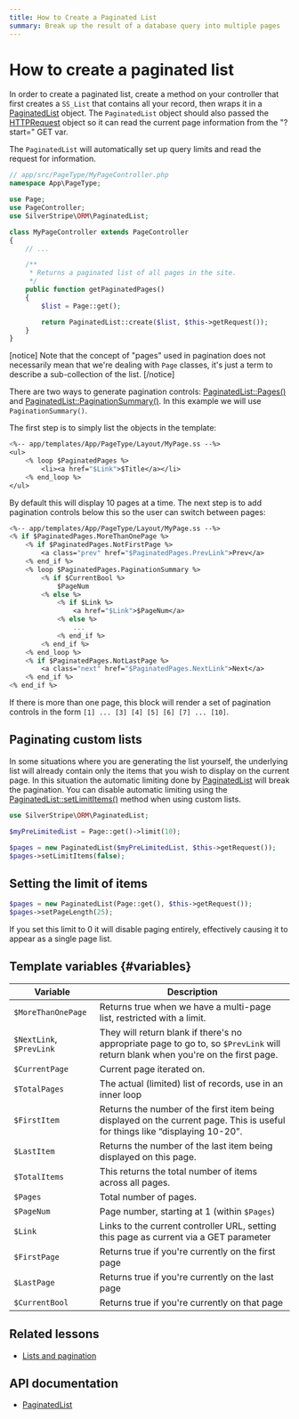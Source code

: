 ```yaml
---
title: How to Create a Paginated List
summary: Break up the result of a database query into multiple pages
---
```


# How to create a paginated list

In order to create a paginated list, create a method on your controller that first creates a `SS_List` that contains
all your record, then wraps it in a [PaginatedList](api:SilverStripe\ORM\PaginatedList) object. The `PaginatedList` object should also passed the
[HTTPRequest](api:SilverStripe\Control\HTTPRequest) object so it can read the current page information from the "?start=" GET var.

The `PaginatedList` will automatically set up query limits and read the request for information.

```php
// app/src/PageType/MyPageController.php
namespace App\PageType;

use Page;
use PageController;
use SilverStripe\ORM\PaginatedList;

class MyPageController extends PageController
{
    // ...

    /**
     * Returns a paginated list of all pages in the site.
     */
    public function getPaginatedPages()
    {
        $list = Page::get();

        return PaginatedList::create($list, $this->getRequest());
    }
}
```

[notice]
Note that the concept of "pages" used in pagination does not necessarily mean that we're dealing with `Page` classes,
it's just a term to describe a sub-collection of the list.
[/notice]

There are two ways to generate pagination controls: [PaginatedList::Pages()](api:SilverStripe\ORM\PaginatedList::Pages()) and
[PaginatedList::PaginationSummary()](api:SilverStripe\ORM\PaginatedList::PaginationSummary()). In this example we will use `PaginationSummary()`.

The first step is to simply list the objects in the template:

```ss
<%-- app/templates/App/PageType/Layout/MyPage.ss --%>
<ul>
    <% loop $PaginatedPages %>
        <li><a href="$Link">$Title</a></li>
    <% end_loop %>
</ul>
```

By default this will display 10 pages at a time. The next step is to add pagination controls below this so the user can
switch between pages:

```ss
<%-- app/templates/App/PageType/Layout/MyPage.ss --%>
<% if $PaginatedPages.MoreThanOnePage %>
    <% if $PaginatedPages.NotFirstPage %>
        <a class="prev" href="$PaginatedPages.PrevLink">Prev</a>
    <% end_if %>
    <% loop $PaginatedPages.PaginationSummary %>
        <% if $CurrentBool %>
            $PageNum
        <% else %>
            <% if $Link %>
                <a href="$Link">$PageNum</a>
            <% else %>
                ...
            <% end_if %>
        <% end_if %>
    <% end_loop %>
    <% if $PaginatedPages.NotLastPage %>
        <a class="next" href="$PaginatedPages.NextLink">Next</a>
    <% end_if %>
<% end_if %>
```

If there is more than one page, this block will render a set of pagination controls in the form
`[1] ... [3] [4] [5] [6] [7] ... [10]`.

## Paginating custom lists

In some situations where you are generating the list yourself, the underlying list will already contain only the items
that you wish to display on the current page. In this situation the automatic limiting done by [PaginatedList](api:SilverStripe\ORM\PaginatedList)
will break the pagination. You can disable automatic limiting using the [PaginatedList::setLimitItems()](api:SilverStripe\ORM\PaginatedList::setLimitItems()) method
when using custom lists.

```php
use SilverStripe\ORM\PaginatedList;

$myPreLimitedList = Page::get()->limit(10);

$pages = new PaginatedList($myPreLimitedList, $this->getRequest());
$pages->setLimitItems(false);
```

## Setting the limit of items

```php
$pages = new PaginatedList(Page::get(), $this->getRequest());
$pages->setPageLength(25);
```

If you set this limit to 0 it will disable paging entirely, effectively causing it to appear as a single page
list.

## Template variables {#variables}

| Variable | Description |
| -------- | -------- |
| `$MoreThanOnePage` | Returns true when we have a multi-page list, restricted with a limit. |
| `$NextLink`, `$PrevLink` | They will return blank if there's no appropriate page to go to, so `$PrevLink` will return blank when you're on the first page. |
| `$CurrentPage` | Current page iterated on. |
| `$TotalPages` | The actual (limited) list of records, use in an inner loop |
| `$FirstItem` | Returns the number of the first item being displayed on the current page. This is useful for things like “displaying 10-20”. |
| `$LastItem` | Returns the number of the last item being displayed on this page. |
| `$TotalItems` | This returns the total number of items across all pages. |
| `$Pages` | Total number of pages. |
| `$PageNum` | Page number, starting at 1 (within `$Pages`) |
| `$Link` | Links to the current controller URL, setting this page as current via a GET parameter |
| `$FirstPage` | Returns true if you're currently on the first page |
| `$LastPage` | Returns true if you're currently on the last page |
| `$CurrentBool` | Returns true if you're currently on that page |

## Related lessons

- [Lists and pagination](https://www.silverstripe.org/learn/lessons/v4/lists-and-pagination-1)

## API documentation

- [PaginatedList](api:SilverStripe\ORM\PaginatedList)
